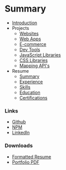 # Summary

* [Introduction](README.md)
* Projects
    * [Websites](websites.md)
    * [Web Apps](webapps.md)
    * [E-commerce](ecommerce.md)
    * [Dev Tools](tools.md)
    * [JavaScript Libraries](javascript.md)
    * [CSS Libraries](css.md)
    * [Mapping API's](maps.md)
* Resume
    * [Summary](resume.md#summary)
    * [Experience](resume.md#experience)
    * [Skills](resume.md#skills)
    * [Education](resume.md#education)
    * [Certifications](resume.md#certifications)

### Links

* [Github](https://github.com/steven-klein)
* [NPM](https://www.linkedin.com/in/stevenpklein)
* [LinkedIn](https://www.npmjs.com/~spklein)

### Downloads

* [Formatted Resume](https://github.com/steven-klein/portfolio/raw/gh-pages/assets/downloads/steven-klein-resume.pdf)
* [Portfolio PDF](https://github.com/steven-klein/portfolio/raw/gh-pages/assets/downloads/steven-klein-portfolio.pdf)
